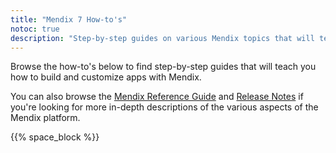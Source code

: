 ```yaml
---
title: "Mendix 7 How-to's"
notoc: true
description: "Step-by-step guides on various Mendix topics that will teach you how to build and customize apps."
---
```


Browse the how-to's below to find step-by-step guides that will teach you how to build and customize apps with Mendix.

You can also browse the [Mendix Reference Guide](/refguide7/index) and [Release Notes](/releasenotes/index) if you're looking for more in-depth descriptions of the various aspects of the Mendix platform.

{{% space_block %}}
